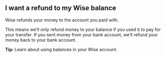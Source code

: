 ## I want a refund to my Wise balance  
Wise refunds your money to the account you paid with. 

This means we’ll only refund money to your balance if you used it to pay for your transfer. If you sent money from your bank account, we’ll refund your money back to your bank account. 

**Tip:** Learn about using balances in your Wise account.